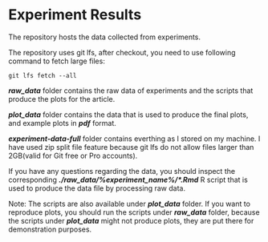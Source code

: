 # Experiment Results
The repository hosts the data collected from experiments.

The repository uses git lfs, after checkout, you need to use following command to fetch large files:

```git lfs fetch --all```

***raw_data*** folder contains the raw data of experiments and the scripts that produce the plots for the article.


***plot_data*** folder contains the data that is used to produce the final plots, and example plots in ***pdf*** format.


***experiment-data-full*** folder contains everthing as I stored on my machine. I have used zip split file feature because git lfs do not allow files larger than 2GB(valid for Git free or Pro accounts).

If you have any questions regarding the data, you should inspect the corresponding ***./raw_data/%experiment_name%/\*.Rmd***  R script that is used to produce the data file by processing raw data.

Note: The scripts are also available under ***plot_data*** folder. If you want to reproduce plots, you should run the scripts under ***raw_data*** folder, because the scripts under ***plot_data*** might not produce plots, they are put there for demonstration purposes.